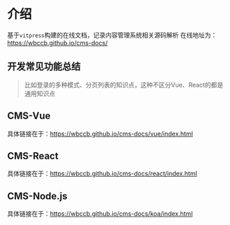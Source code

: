 # 介绍
基于`vitpress`构建的在线文档，记录内容管理系统相关源码解析
在线地址为：https://wbccb.github.io/cms-docs/

## 开发常见功能总结
> 比如登录的多种模式、分页列表的知识点，这种不区分Vue、React的都是通用知识点

## CMS-Vue
具体链接在于：https://wbccb.github.io/cms-docs/vue/index.html

## CMS-React
具体链接在于：https://wbccb.github.io/cms-docs/react/index.html

## CMS-Node.js
具体链接在于：https://wbccb.github.io/cms-docs/koa/index.html